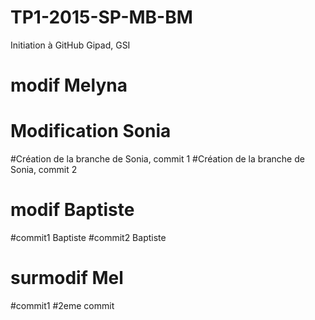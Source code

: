 # TP1-2015-SP-MB-BM
Initiation à GitHub Gipad, GSI

# modif Melyna


# Modification Sonia

#Création de la branche de Sonia, commit 1
#Création de la branche de Sonia, commit 2

# modif Baptiste


#commit1 Baptiste
#commit2 Baptiste

# surmodif Mel
#commit1
#2eme commit
